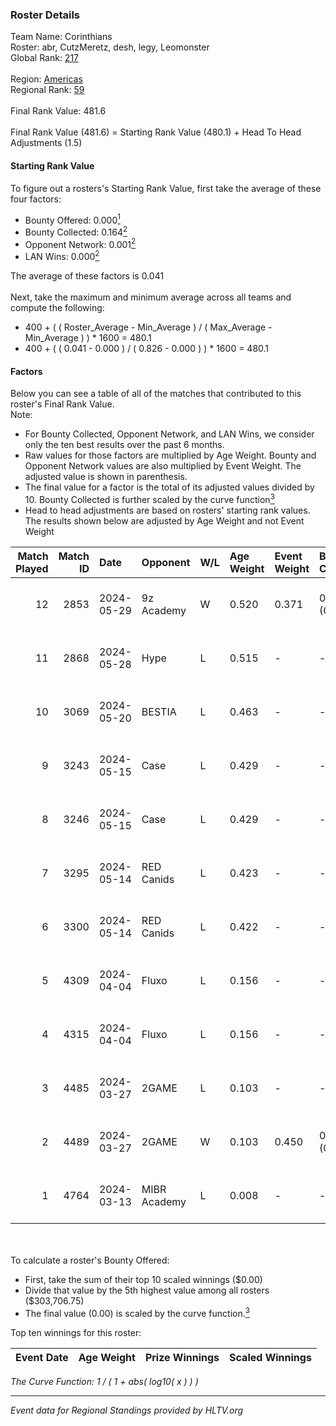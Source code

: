 ### Roster Details<br />
Team Name: Corinthians<br />
Roster: abr, CutzMeretz, desh, legy, Leomonster<br />
Global Rank: [217](../standings_global.md)<br />
<br />
Region: [Americas]( ../standings_americas.md)<br />
Regional Rank: [59]( ../standings_americas.md)<br />
<br />
Final Rank Value:  481.6<br />
<br />
Final Rank Value (481.6) = Starting Rank Value (480.1) + Head To Head Adjustments (1.5)<br />

#### Starting Rank Value<br />
To figure out a rosters's Starting Rank Value, first take the average of these four factors:<br />
- Bounty Offered: 0.000[<sup>1</sup>](#table2)
- Bounty Collected: 0.164[<sup>2</sup>](#table1)
- Opponent Network: 0.001[<sup>2</sup>](#table1)
- LAN Wins: 0.000[<sup>2</sup>](#table1)

The average of these factors is 0.041<br />
<br />
Next, take the maximum and minimum average across all teams and compute the following:<br />
- 400 + ( ( Roster_Average - Min_Average ) / ( Max_Average - Min_Average ) ) * 1600 = 480.1
- 400 + ( ( 0.041 - 0.000 ) / ( 0.826 - 0.000 ) ) * 1600 = 480.1


#### Factors<br />
Below you can see a table of all of the matches that contributed to this roster's Final Rank Value.<br />
Note:<br />

- For Bounty Collected, Opponent Network, and LAN Wins, we consider only the ten best results over the past 6 months.
- Raw values for those factors are multiplied by Age Weight. Bounty and Opponent Network values are also multiplied by Event Weight. The adjusted value is shown in parenthesis.
- The final value for a factor is the total of its adjusted values divided by 10. Bounty Collected is further scaled by the curve function[<sup>3</sup>](#curveFunction)
- Head to head adjustments are based on rosters' starting rank values. The results shown below are adjusted by Age Weight and not Event Weight
<span id="table1"></span><br />


| Match Played | Match ID | Date       | Opponent     | W/L | Age Weight | Event Weight | Bounty Collected | Opponent Network | LAN Wins  | H2H Adj. | Roster                                  |
| -: | -: | :- | :- | :- | :- | :- | :- | :- | :- | -: | :- |
|           12 |     2853 | 2024-05-29 | 9z Academy   | W   | 0.520      | 0.371        | 0.000 (0.000)    | 0.058 (0.011)    | 0 (0.000) |     8.84 | abr, CutzMeretz, desh, legy, Leomonster |
|           11 |     2868 | 2024-05-28 | Hype         | L   | 0.515      | -            | -                | -                | -         |    -1.89 | abr, CutzMeretz, desh, legy, Leomonster |
|           10 |     3069 | 2024-05-20 | BESTIA       | L   | 0.463      | -            | -                | -                | -         |    -0.94 | abr, CutzMeretz, desh, legy, Leomonster |
|            9 |     3243 | 2024-05-15 | Case         | L   | 0.429      | -            | -                | -                | -         |    -1.05 | abr, CutzMeretz, desh, legy, Leomonster |
|            8 |     3246 | 2024-05-15 | Case         | L   | 0.429      | -            | -                | -                | -         |    -1.06 | abr, CutzMeretz, desh, legy, Leomonster |
|            7 |     3295 | 2024-05-14 | RED Canids   | L   | 0.423      | -            | -                | -                | -         |    -0.69 | abr, CutzMeretz, desh, legy, Leomonster |
|            6 |     3300 | 2024-05-14 | RED Canids   | L   | 0.422      | -            | -                | -                | -         |    -0.69 | abr, CutzMeretz, desh, legy, Leomonster |
|            5 |     4309 | 2024-04-04 | Fluxo        | L   | 0.156      | -            | -                | -                | -         |    -0.97 | abr, CutzMeretz, desh, legy, Leomonster |
|            4 |     4315 | 2024-04-04 | Fluxo        | L   | 0.156      | -            | -                | -                | -         |    -0.98 | abr, CutzMeretz, desh, legy, Leomonster |
|            3 |     4485 | 2024-03-27 | 2GAME        | L   | 0.103      | -            | -                | -                | -         |    -1.06 | abr, CutzMeretz, desh, legy, Leomonster |
|            2 |     4489 | 2024-03-27 | 2GAME        | W   | 0.103      | 0.450        | 0.002 (0.000)    | 0.012 (0.001)    | 0 (0.000) |     2.19 | abr, CutzMeretz, desh, legy, Leomonster |
|            1 |     4764 | 2024-03-13 | MIBR Academy | L   | 0.008      | -            | -                | -                | -         |    -0.16 | abr, CutzMeretz, desh, legy, Leomonster |

<br />
<span id="table2"></span><br />
To calculate a roster's Bounty Offered:<br />

- First, take the sum of their top 10 scaled winnings ($0.00)
- Divide that value by the 5th highest value among all rosters ($303,706.75)
- The final value (0.00) is scaled by the curve function.[<sup>3</sup>](#curveFunction)

Top ten winnings for this roster:<br />

| Event Date | Age Weight | Prize Winnings | Scaled Winnings |
| :- | -: | :- | :- |


<span id="curveFunction"></span>_The Curve Function: 1 / ( 1 + abs( log10( x ) ) )_<br />

---
_Event data for Regional Standings provided by HLTV.org_<br />
